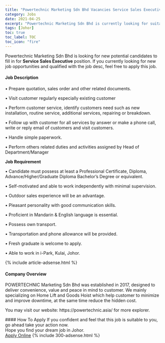 ```yaml
---
title: "Powertechnic Marketing Sdn Bhd Vacancies Service Sales Executive" 
category: Jobs 
date: 2021-04-25 
excerpt: "Powertechnic Marketing Sdn Bhd is currently looking for suitable person to fill in the Service Sales Executive which based in Johor" 
tags: [Johor] 
toc: true 
toc_label: TOC 
toc_icon: "fire" 
--- 
```


<p>Powertechnic Marketing Sdn Bhd is looking for new potential candidates to fill in for <b>Service Sales Executive</b> position. If you currently looking for new job opportunities and qualified with the job desc, feel free to apply this job.
</p><div><div><h4>Job Description</h4></div><div><div><span><div><p>&#8226;	Prepare quotation, sales order and other related documents.</p><p>&#8226;	Visit customer regularly especially existing customer</p><p>&#8226;	Perform customer service, identify customers need such as new installation, routine service, additional services, repairing or breakdown.</p><p>&#8226;	Follow up with customer for all services by answer or make a phone call, write or reply email of customers and visit customers.</p><p>&#8226;	Handle simple paperwork.</p><p>&#8226;	Perform others related duties and activities assigned by Head of Department/Manager</p><p><strong>Job Requirement</strong></p><p>&#8226;	Candidate must possess at least a Professional Certificate, Diploma, Advance/Higher/Graduate Diploma Bachelor&#8217;s Degree or equivalent.</p><p>&#8226;	Self-motivated and able to work independently with minimal supervision.</p><p>&#8226;	Outdoor sales experience will be an advantage.</p><p>&#8226;	Pleasant personality with good communication skills.</p><p>&#8226;	Proficient in Mandarin &amp; English language is essential.</p><p>&#8226;	Possess own transport.</p><p>&#8226;	Transportation and phone allowance will be provided.</p><p>&#8226;	Fresh graduate is welcome to apply.</p><p>&#8226;	Able to work in i-Park, Kulai, Johor.</p></div></span></div></div></div> 
{% include article-adsense.html %} 
<div><div><h4>Company Overview</h4></div><div><div><span><div><p>POWERTECHNIC Marketing Sdn Bhd was established in 2017, designed to deliver convenience, value and peace in mind to customer. We mainly specializing on Home Lift and Goods Hoist which help customer to minimize and improve downtime, at the same time reduce the hidden cost.</p><p>You may visit our website: https://powertechnic.asia/ for more explorer.</p></div></span></div></div></div> 
#### How To Apply 
If you confident and feel that this job is suitable to you, go ahead take your action now. <br/> 
Hope you find your dream job in Johor. <br/> 
<a href="https://www.jobstreet.com.my/en/job/service-sales-executive-4529692?jobId=jobstreet-my-job-4529692&" class="btn btn--info" target="_blank" rel="nofollow noopenner">Apply Online</a> 
{% include 300-adsense.html %} 